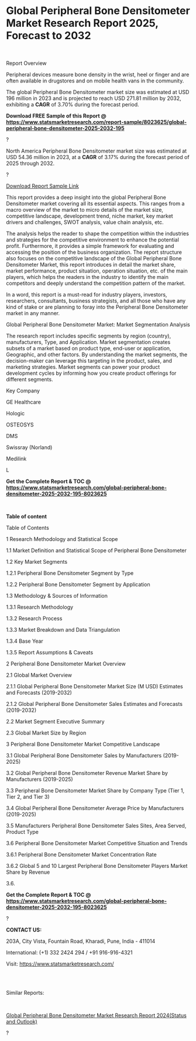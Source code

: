 <h1>Global Peripheral Bone Densitometer Market Research Report 2025, Forecast to 2032</h1><br/><p>Report Overview</p>
 
 
 
 <p>Peripheral devices measure bone density in the wrist, heel or finger and are often available in drugstores and on mobile health vans in the community.</p>
 
 
 
 <p>The global Peripheral Bone Densitometer market size was estimated at USD 196 million in 2023 and is projected to reach USD 271.81 million by 2032, exhibiting a <strong>CAGR</strong> of 3.70% during the forecast period.</p>
 
 
 
 <div><b>Download FREE Sample of this Report @ <a href="https://www.statsmarketresearch.com/download-free-sample/8023625/global-peripheral-bone-densitometer-2025-2032-195">https://www.statsmarketresearch.com/report-sample/8023625/global-peripheral-bone-densitometer-2025-2032-195</a></b></div>
 
 
 
 <p>? </p>
 
 
 
 <p>North America Peripheral Bone Densitometer market size was estimated at USD 54.36 million in 2023, at a <strong>CAGR</strong> of 3.17% during the forecast period of 2025 through 2032.</p>
 
 
 
 <p>? </p>
 
 
 
 <p><a href="https://www.statsmarketresearch.com/download-free-sample/8023625/global-peripheral-bone-densitometer-2025-2032-195">Download Report Sample Link</a></p>
 
 
 
 <p>This report provides a deep insight into the global Peripheral Bone Densitometer market covering all its essential aspects. This ranges from a macro overview of the market to micro details of the market size, competitive landscape, development trend, niche market, key market drivers and challenges, SWOT analysis, value chain analysis, etc.</p>
 
 
 
 <p>The analysis helps the reader to shape the competition within the industries and strategies for the competitive environment to enhance the potential profit. Furthermore, it provides a simple framework for evaluating and accessing the position of the business organization. The report structure also focuses on the competitive landscape of the Global Peripheral Bone Densitometer Market, this report introduces in detail the market share, market performance, product situation, operation situation, etc. of the main players, which helps the readers in the industry to identify the main competitors and deeply understand the competition pattern of the market.</p>
 
 
 
 <p>In a word, this report is a must-read for industry players, investors, researchers, consultants, business strategists, and all those who have any kind of stake or are planning to foray into the Peripheral Bone Densitometer market in any manner.</p>
 
 
 
 <p>Global Peripheral Bone Densitometer Market: Market Segmentation Analysis</p>
 
 
 
 <p>The research report includes specific segments by region (country), manufacturers, Type, and Application. Market segmentation creates subsets of a market based on product type, end-user or application, Geographic, and other factors. By understanding the market segments, the decision-maker can leverage this targeting in the product, sales, and marketing strategies. Market segments can power your product development cycles by informing how you create product offerings for different segments.</p>
 
 
 
 <p>Key Company</p>
 
 
 
 <p>GE Healthcare</p>
 
 
 
 <p>Hologic</p>
 
 
 
 <p>OSTEOSYS</p>
 
 
 
 <p>DMS</p>
 
 
 
 <p>Swissray (Norland)</p>
 
 
 
 <p>Medilink</p>
 
 
 
 <p>L</p>
 
 
 
 <div><b>Get the Complete Report & TOC @ <a href="https://www.statsmarketresearch.com/global-peripheral-bone-densitometer-2025-2032-195-8023625">https://www.statsmarketresearch.com/global-peripheral-bone-densitometer-2025-2032-195-8023625</a></b></div>
 
 
 
 <p><br />
 
 <b>Table of content</b></p>
 
 
 
 <p>Table of Contents<br />
 
 1 Research Methodology and Statistical Scope<br />
 
 1.1 Market Definition and Statistical Scope of Peripheral Bone Densitometer<br />
 
 1.2 Key Market Segments<br />
 
 1.2.1 Peripheral Bone Densitometer Segment by Type<br />
 
 1.2.2 Peripheral Bone Densitometer Segment by Application<br />
 
 1.3 Methodology & Sources of Information<br />
 
 1.3.1 Research Methodology<br />
 
 1.3.2 Research Process<br />
 
 1.3.3 Market Breakdown and Data Triangulation<br />
 
 1.3.4 Base Year<br />
 
 1.3.5 Report Assumptions & Caveats<br />
 
 2 Peripheral Bone Densitometer Market Overview<br />
 
 2.1 Global Market Overview<br />
 
 2.1.1 Global Peripheral Bone Densitometer Market Size (M USD) Estimates and Forecasts (2019-2032)<br />
 
 2.1.2 Global Peripheral Bone Densitometer Sales Estimates and Forecasts (2019-2032)<br />
 
 2.2 Market Segment Executive Summary<br />
 
 2.3 Global Market Size by Region<br />
 
 3 Peripheral Bone Densitometer Market Competitive Landscape<br />
 
 3.1 Global Peripheral Bone Densitometer Sales by Manufacturers (2019-2025)<br />
 
 3.2 Global Peripheral Bone Densitometer Revenue Market Share by Manufacturers (2019-2025)<br />
 
 3.3 Peripheral Bone Densitometer Market Share by Company Type (Tier 1, Tier 2, and Tier 3)<br />
 
 3.4 Global Peripheral Bone Densitometer Average Price by Manufacturers (2019-2025)<br />
 
 3.5 Manufacturers Peripheral Bone Densitometer Sales Sites, Area Served, Product Type<br />
 
 3.6 Peripheral Bone Densitometer Market Competitive Situation and Trends<br />
 
 3.6.1 Peripheral Bone Densitometer Market Concentration Rate<br />
 
 3.6.2 Global 5 and 10 Largest Peripheral Bone Densitometer Players Market Share by Revenue<br />
 
 3.6.</p>
 
 
 
 <div><b>Get the Complete Report & TOC @ <a href="https://www.statsmarketresearch.com/global-peripheral-bone-densitometer-2025-2032-195-8023625">https://www.statsmarketresearch.com/global-peripheral-bone-densitometer-2025-2032-195-8023625</a></b></div>
 
 
 
 <p>? </p>
 
 
 
 <p><b>CONTACT US:</b><br />
 
 203A, City Vista, Fountain Road, Kharadi, Pune, India - 411014<br />
 
 International: (+1) 332 2424 294 / +91 916-916-4321<br />
 
 Visit: <a href="https://www.statsmarketresearch.com/">https://www.statsmarketresearch.com/</a><br />
 
 <br />
 
 <br />
 
 Similar Reports:<br />
 
 <br />
 
 <a href="https://www.statsmarketresearch.com/global-peripheral-bone-densitometer-2024-619-7934919">Global Peripheral Bone Densitometer Market Research Report 2024(Status and Outlook)</a><br />
 
 ? </p>